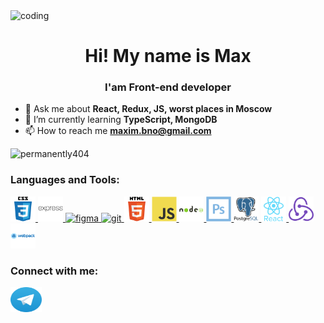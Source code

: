 <img aling="right" alt="coding" width="100%" height='400px' src="https://s22vlx.storage.yandex.net/rdisk/28cccb3be9592bf029dc53eb8c22c1745ffbab19fce5f7ef3ee7da9f2e44141c/632b768c/qy1rht91xTfJlNQThptDMPqSRL_yLDVV8Oi9Gpl-YFHZz_7h-HWqwFjvXVyEK8-YHoRmtKfQeZVW8Q-Lsm01jg==?uid=0&filename=Animation_Maxim.gif&disposition=inline&hash=&limit=0&content_type=image%2Fgif&owner_uid=0&fsize=2392768&hid=218b895be8cf73d906d94a2ab940a647&media_type=image&tknv=v2&etag=aa9f5820e996e5e1c20213e42ff021a9&rtoken=mBGqtNItKU4H&force_default=no&ycrid=na-b66a6184c2e938f3ea277a6d15be6697-downloader3f&ts=5e935f1a1bb00&s=ec2d00723050c203c715d902b585b2ae83ab2caef21a83de4145186076698864&pb=U2FsdGVkX1--1SMtAyhRIuplfWvvGLcCNOgZhDbQ4IhxwCETe6B1AKzHOgcJ1pYnpTt6bGm14P6_zCRKMIwqfu1XdtnkFqlL_NCAWt3x_30">
 



<h1 align="center">Hi! My name is Max</h1>
<h3 align="center">I'am Front-end developer</h3>


- 💬 Ask me about **React, Redux, JS, worst places in Moscow**
- 🌱 I’m currently learning **TypeScript, MongoDB**
- 📫 How to reach me **maxim.bno@gmail.com**

<p align="left">
  <p align="left"> <img src="https://komarev.com/ghpvc/?username=permanently404&label=Profile%20views&color=0e75b6&style=flat" alt="permanently404" /> </p>

</p>

<h3 align="left">Languages and Tools:</h3>
<p align="left"> <a href="https://www.w3schools.com/css/" target="_blank" rel="noreferrer"> <img src="https://raw.githubusercontent.com/devicons/devicon/master/icons/css3/css3-original-wordmark.svg" alt="css3" width="40" height="40"/> </a> <a href="https://expressjs.com" target="_blank" rel="noreferrer"> <img src="https://raw.githubusercontent.com/devicons/devicon/master/icons/express/express-original-wordmark.svg" alt="express" width="40" height="40"/> </a> <a href="https://www.figma.com/" target="_blank" rel="noreferrer"> <img src="https://www.vectorlogo.zone/logos/figma/figma-icon.svg" alt="figma" width="40" height="40"/> </a> <a href="https://git-scm.com/" target="_blank" rel="noreferrer"> <img src="https://www.vectorlogo.zone/logos/git-scm/git-scm-icon.svg" alt="git" width="40" height="40"/> </a> <a href="https://www.w3.org/html/" target="_blank" rel="noreferrer"> <img src="https://raw.githubusercontent.com/devicons/devicon/master/icons/html5/html5-original-wordmark.svg" alt="html5" width="40" height="40"/> </a> <a href="https://developer.mozilla.org/en-US/docs/Web/JavaScript" target="_blank" rel="noreferrer"> <img src="https://raw.githubusercontent.com/devicons/devicon/master/icons/javascript/javascript-original.svg" alt="javascript" width="40" height="40"/> </a> <a href="https://nodejs.org" target="_blank" rel="noreferrer"> <img src="https://raw.githubusercontent.com/devicons/devicon/master/icons/nodejs/nodejs-original-wordmark.svg" alt="nodejs" width="40" height="40"/> </a> <a href="https://www.photoshop.com/en" target="_blank" rel="noreferrer"> <img src="https://raw.githubusercontent.com/devicons/devicon/master/icons/photoshop/photoshop-line.svg" alt="photoshop" width="40" height="40"/> </a> <a href="https://www.postgresql.org" target="_blank" rel="noreferrer"> <img src="https://raw.githubusercontent.com/devicons/devicon/master/icons/postgresql/postgresql-original-wordmark.svg" alt="postgresql" width="40" height="40"/> </a> <a href="https://reactjs.org/" target="_blank" rel="noreferrer"> <img src="https://raw.githubusercontent.com/devicons/devicon/master/icons/react/react-original-wordmark.svg" alt="react" width="40" height="40"/> </a> <a href="https://redux.js.org" target="_blank" rel="noreferrer"> <img src="https://raw.githubusercontent.com/devicons/devicon/master/icons/redux/redux-original.svg" alt="redux" width="40" height="40"/> </a> <a href="https://webpack.js.org" target="_blank" rel="noreferrer"> <img src="https://raw.githubusercontent.com/devicons/devicon/d00d0969292a6569d45b06d3f350f463a0107b0d/icons/webpack/webpack-original-wordmark.svg" alt="webpack" width="40" height="40"/> </a> </p>

<h3 align="left">Connect with me:</h3>
<a href="https://t.me/maxim_bn" target="_blank" rel="noreferrer"><img src="./img/Telegram_logo.png" alt="tg" width="50" height="40"/> </a>
